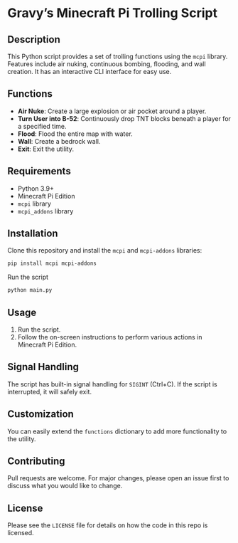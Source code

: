 # Gravy’s Minecraft Pi Trolling Script

## Description

This Python script provides a set of trolling functions using the `mcpi` library. Features include air nuking, continuous bombing, flooding, and wall creation. It has an interactive CLI interface for easy use.

## Functions

- **Air Nuke**: Create a large explosion or air pocket around a player.
- **Turn User into B-52**: Continuously drop TNT blocks beneath a player for a specified time.
- **Flood**: Flood the entire map with water.
- **Wall**: Create a bedrock wall.
- **Exit**: Exit the utility.

## Requirements

- Python 3.9+
- Minecraft Pi Edition
- `mcpi` library
- `mcpi_addons` library

## Installation

Clone this repository and install the `mcpi` and `mcpi-addons` libraries:

```bash
pip install mcpi mcpi-addons
```

Run the script
```bash
python main.py
```

## Usage

1. Run the script.
2. Follow the on-screen instructions to perform various actions in Minecraft Pi Edition.

## Signal Handling

The script has built-in signal handling for `SIGINT` (Ctrl+C). If the script is interrupted, it will safely exit.

## Customization

You can easily extend the `functions` dictionary to add more functionality to the utility.

## Contributing

Pull requests are welcome. For major changes, please open an issue first to discuss what you would like to change.

## License

Please see the `LICENSE` file for details on how the code in this repo is licensed.

